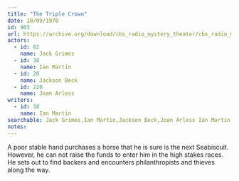 ```yaml
---
title: "The Triple Crown"
date: 10/09/1978
id: 903
url: https://archive.org/download/cbs_radio_mystery_theater/cbs_radio_mystery_theater-0901-0950.zip/cbs_radio_mystery_theater-0901-0950%2Fcbsrmt_0903_the_triple_crown.mp3
actors:  
  - id: 82
    name: Jack Grimes  
  - id: 38
    name: Ian Martin  
  - id: 20
    name: Jackson Beck  
  - id: 220
    name: Joan Arless
writers:  
  - id: 38
    name: Ian Martin
searchable: Jack Grimes,Ian Martin,Jackson Beck,Joan Arless Ian Martin
notes:  
---
```

A poor stable hand purchases a horse that he is sure is the next Seabiscuit. However, he can not raise the funds to enter him in the high stakes races. He sets out to find backers and encounters philanthropists and thieves along the way.